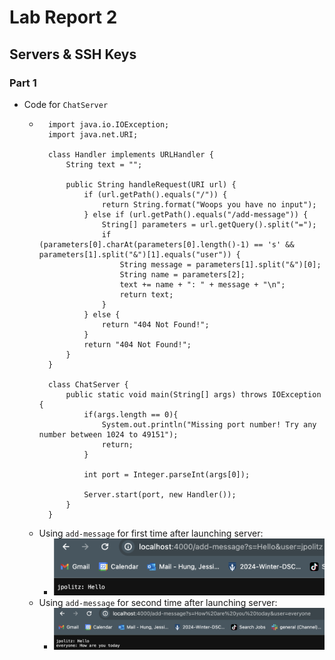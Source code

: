 # Lab Report 2
## Servers & SSH Keys

### Part 1
- Code for `ChatServer`
    - ```
        import java.io.IOException;
        import java.net.URI;

        class Handler implements URLHandler {
            String text = "";

            public String handleRequest(URI url) {
                if (url.getPath().equals("/")) {
                    return String.format("Woops you have no input");
                } else if (url.getPath().equals("/add-message")) {
                    String[] parameters = url.getQuery().split("=");
                    if (parameters[0].charAt(parameters[0].length()-1) == 's' && parameters[1].split("&")[1].equals("user")) {
                        String message = parameters[1].split("&")[0];
                        String name = parameters[2];
                        text += name + ": " + message + "\n";
                        return text;
                    }
                } else {
                    return "404 Not Found!";
                }
                return "404 Not Found!";
            }
        }

        class ChatServer {
            public static void main(String[] args) throws IOException {
                if(args.length == 0){
                    System.out.println("Missing port number! Try any number between 1024 to 49151");
                    return;
                }

                int port = Integer.parseInt(args[0]);

                Server.start(port, new Handler());
            }
        }
        ```
    - Using `add-message` for first time after launching server:
        - ![/add-message?s=Hello&user=jpolitz](assets/sc1.png)
    - Using `add-message` for second time after launching server:
        - ![/add-message?s=How are you today&user=everyone](assets/sc2.png)
